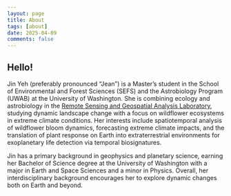 ```yaml
---
layout: page
title: About
tags: [about]
date: 2025-04-09
comments: false
---
```


## Hello!

Jin Yeh (preferably pronounced “Jean”) is a Master’s student in the School of Environmental and Forest Sciences (SEFS) and the Astrobiology Program (UWAB) at the University of Washington. She is combining ecology and astrobiology in the [Remote Sensing and Geospatial Analysis Laboratory](https://sites.uw.edu/rsgal/), studying dynamic landscape change with a focus
on wildflower ecosystems in extreme climate conditions. Her interests include spatiotemporal
analysis of wildflower bloom dynamics, forecasting extreme climate impacts, and the translation of plant response on Earth into extraterrestrial
environments for exoplanetary life detection via temporal biosignatures.

Jin has a primary background in geophysics and planetary science, earning her Bachelor of Science degree at the University of Washington
with a major in Earth and Space Sciences and a minor in Physics. Overall, her interdisciplinary background encourages her to explore dynamic
changes both on Earth and beyond.
